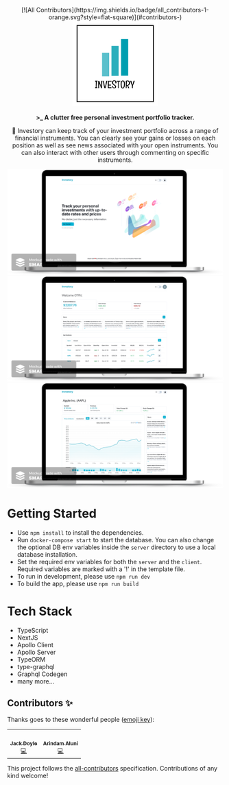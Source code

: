 <p align="center">
<!-- ALL-CONTRIBUTORS-BADGE:START - Do not remove or modify this section -->
[![All Contributors](https://img.shields.io/badge/all_contributors-1-orange.svg?style=flat-square)](#contributors-)
<!-- ALL-CONTRIBUTORS-BADGE:END -->
  <img width="200" height="200" src="https://raw.githubusercontent.com/otanriverdi/investory/main/assets/logo.png">
</p>

<p align="center"><b>>_ A clutter free personal investment portfolio tracker.</b></p>

<p align="center">📒 Investory can keep track of your investment portfolio across a range of financial instruments. You can clearly see your gains or losses on each position as well as see news associated with your open instruments. You can also interact with other users through commenting on specific instruments.</p>

![](https://raw.githubusercontent.com/otanriverdi/investory/main/assets/landing-mock.png)
![](https://raw.githubusercontent.com/otanriverdi/investory/main/assets/dash-mock.png)
![](https://raw.githubusercontent.com/otanriverdi/investory/main/assets/inst-mock.png)

# Getting Started

* Use `npm install` to install the dependencies.
* Run `docker-compose start` to start the database. You can also change the optional DB env variables inside the `server` directory to use a local database installation.
* Set the required env variables for both the `server` and the `client`. Required variables are marked with a '!' in the template file. 
* To run in development, please use `npm run dev`
* To build the app, please use `npm run build`

# Tech Stack

* TypeScript
* NextJS
* Apollo Client
* Apollo Server
* TypeORM
* type-graphql
* Graphql Codegen
* many more...

## Contributors ✨

Thanks goes to these wonderful people ([emoji key](https://allcontributors.org/docs/en/emoji-key)):

<!-- ALL-CONTRIBUTORS-LIST:START - Do not remove or modify this section -->
<!-- prettier-ignore-start -->
<!-- markdownlint-disable -->
<table>
  <tr>
    <td align="center"><a href="https://github.com/Jackelus"><img src="https://avatars2.githubusercontent.com/u/50172362?v=4" width="100px;" alt=""/><br /><sub><b>Jack Doyle</b></sub></a><br /><a href="https://github.com/otanriverdi/investory/commits?author=Jackelus" title="Code">💻</a></td>
    <td align="center"><a href="https://www.linkedin.com/in/aaluni/"><img src="https://avatars3.githubusercontent.com/u/35041760?v=4" width="100px;" alt=""/><br /><sub><b>Arindam Aluni</b></sub></a><br /><a href="https://github.com/otanriverdi/investory/commits?author=arindamaluni" title="Code">💻</a></td>
  </tr>
</table>

<!-- markdownlint-enable -->
<!-- prettier-ignore-end -->
<!-- ALL-CONTRIBUTORS-LIST:END -->

This project follows the [all-contributors](https://github.com/all-contributors/all-contributors) specification. Contributions of any kind welcome!
